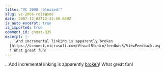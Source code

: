 ```yaml
---
title: "VC 2008 released!"
slug: vc-2008-released
date: 2007-12-03T12:42:00.000Z
is_auto_excerpt: true
is_imported: true
comment_id: ghost-339
excerpt: |-
  ...And incremental linking is apparently broken
  [https://connect.microsoft.com/VisualStudio/feedback/ViewFeedback.aspx?FeedbackID=311732]
  ! What great fun!
---
```


...And incremental linking is apparently
[broken](https://connect.microsoft.com/VisualStudio/feedback/ViewFeedback.aspx?FeedbackID=311732)!
What great fun!
